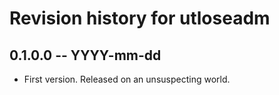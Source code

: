 # Revision history for utloseadm

## 0.1.0.0 -- YYYY-mm-dd

* First version. Released on an unsuspecting world.
